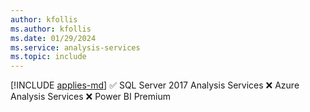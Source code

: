 ```yaml
---
author: kfollis
ms.author: kfollis
ms.date: 01/29/2024
ms.service: analysis-services
ms.topic: include
---
```


[!INCLUDE [applies-md](applies-md.md)] ✅ SQL Server 2017 Analysis Services ❌ Azure Analysis Services ❌ Power BI Premium

